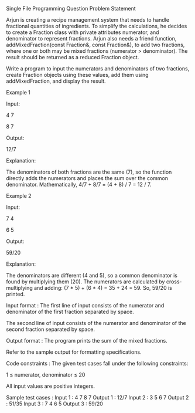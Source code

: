 Single File Programming Question
Problem Statement



Arjun is creating a recipe management system that needs to handle fractional quantities of ingredients. To simplify the calculations, he decides to create a Fraction class with private attributes numerator, and denominator to represent fractions. Arjun also needs a friend function, addMixedFraction(const Fraction&, const Fraction&), to add two fractions, where one or both may be mixed fractions (numerator > denominator). The result should be returned as a reduced Fraction object.



Write a program to input the numerators and denominators of two fractions, create Fraction objects using these values, add them using addMixedFraction, and display the result.



Example 1

Input:

4 7

8 7

Output:

12/7

Explanation:

The denominators of both fractions are the same (7), so the function directly adds the numerators and places the sum over the common denominator. Mathematically, 4/7 + 8/7 = (4 + 8) / 7 = 12 / 7.



Example 2

Input:

7 4

6 5

Output:

59/20

Explanation:

The denominators are different (4 and 5), so a common denominator is found by multiplying them (20). The numerators are calculated by cross-multiplying and adding: (7 * 5) + (6 * 4) = 35 + 24 = 59. So, 59/20 is printed.

Input format :
The first line of input consists of the numerator and denominator of the first fraction separated by space.

The second line of input consists of the numerator and denominator of the second fraction separated by space.

Output format :
The program prints the sum of the mixed fractions.



Refer to the sample output for formatting specifications.



Code constraints :
The given test cases fall under the following constraints:

1 ≤ numerator, denominator ≤ 20

All input values are positive integers.

Sample test cases :
Input 1 :
4 7
8 7
Output 1 :
12/7
Input 2 :
3 5
6 7
Output 2 :
51/35
Input 3 :
7 4
6 5
Output 3 :
59/20